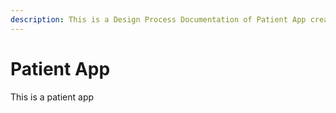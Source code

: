 ```yaml
---
description: This is a Design Process Documentation of Patient App created for HealthPlix.
---
```


# Patient App

This is a patient app
